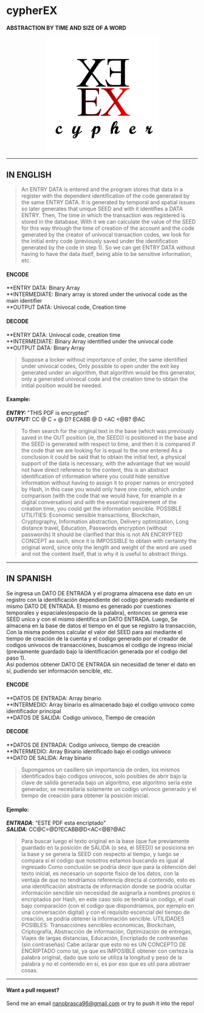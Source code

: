 # cypherEX
#### ABSTRACTION BY TIME AND SIZE OF A WORD

<div align="center" style="text-align:center"><img src ="https://github.com/Warkanlock/cypherEX/blob/master/logo_cypherX.png" /></div>

<hr>

## IN ENGLISH
 > An ENTRY DATA is entered and the program stores that data in a register with the dependent identification
 of the code generated by the same ENTRY DATA. It is generated by temporal and spatial issues so later generates that unique SEED and with it identifies a DATA ENTRY.
 Then,
 The time in which the transaction was registered is stored in the database,
 With it we can calculate the value of the SEED for this way through the time of creation of the account
 and the code generated by the creator of univocal transaction codes,
 we look for the initial entry code (previously saved under the identification generated by the code in step 1).
 So we can get ENTRY DATA without having to have the data itself, being able to be sensitive information, etc.
 
 #### ENCODE 
 **ENTRY DATA: Binary Array </br>
 **INTERMEDIATE: Binary array is stored under the univocal code as the main identifier </br>
 **OUTPUT DATA: Univocal code, Creation time</br>
 
 #### DECODE 
 
 **ENTRY DATA: Univocal code, creation time </br>
 **INTERMEDIATE: Binary Array identified under the univocal code </br>
 **OUTPUT DATA: Binary Array </br>
 

 > Suppose a locker without importance of order, the same identified under univocal codes, Only possible to open under the exit key generated under an algorithm, that algorithm would be this generator, only a generated univocal code and the creation time to obtain the initial position would be needed.


#### Example:

 ***ENTRY:*** "THIS PDF is encrypted" </br>
 ***OUTPUT:*** CC @ C = @ D? ECABB @ D <AC <@B? @AC </br>

 > To then search for the original text in the base (which was previously saved in the OUT position (ie, the SEED))
 is positioned in the base and the SEED is generated with respect to time, and then it is compared if the code that we are looking for is equal to the one entered
 As a conclusion it could be said that to obtain the initial text, a physical support of the data is necessary, with the advantage that we would not have direct reference to the content,
 this is an abstract identification of information where you could hide sensitive information without having to assign it to proper names or encrypted by Hash,
 in this case you would only have one code, which under comparison (with the code that we would have, for example in a digital conversation) and with the essential requirement of the creation time, you could get the information sencible.
 POSSIBLE UTILITIES: Economic sensible transactions, Blockchain, Cryptography, Information abstraction, Delivery optimization, Long distance travel, Education, Passwords encryption (without passwords)
 It should be clarified that this is not AN ENCRYPTED CONCEPT as such, since it is IMPOSSIBLE to obtain with certainty the original word, since only the length and weight of the word are used and not the content itself, that is why it is useful to abstract things.
 
<hr>

## IN SPANISH
 Se ingresa un DATO DE ENTRADA y el programa almacena ese dato en un registro con la identificación dependiente
 del codigo generado mediante el mismo DATO DE ENTRADA. El mismo es generado por cuestiones temporales y espaciales(espacio de la palabra), entonces se genera ese SEED unico y con el mismo identifica un DATO ENTRADA. 
 Luego,
 Se almacena en la base de datos el tiempo en el que se registro la transacción,
 Con la misma podemos calcular el valor del SEED para así mediante el tiempo de creación de la cuenta 
 y el codigo generado por el creador de codigos univocos de transacciónes, 
 buscamos el codigo de ingreso inicial (previamente guardado bajo la identificación generada por el codigo del paso 1).  
 Asi podemos obtener DATO DE ENTRADA sin necesidad de tener el dato en sí, pudiendo ser información sencible, etc.

#### ENCODE 
 **DATOS DE ENTRADA: Array binario </br>
 **INTERMEDIO: Array binario es almacenado bajo el codigo univoco como identificador principal </br>
 **DATOS DE SALIDA: Codigo univoco, Tiempo de creación </br>
 
 #### DECODE 
 
 **DATOS DE ENTRADA: Codigo univoco, tiempo de creación </br>
 **INTERMEDIO: Array Binario identificado bajo el codigo univoco </br>
 **DATO DE SALIDA: Array binario </br>
 
 
 >Supongamos un casillero sin importancia de orden, los mismos identificados bajo codigos univocos,
 solo posibles de abrir bajo la clave de salida generada bajo un algoritmo, ese algoritmo sería este generador,
 se necesitaria solamente un codigo univoco generado y el tiempo de creación para obtener la posición inicial. 
 

 #### Ejemplo: 

 ***ENTRADA***: "ESTE PDF esta encriptado" </br>
 ***SALIDA***: CC@C=@D?ECABB@D<AC<@B?@AC </br>
 
 >Para buscar luego el texto original en la base (que fue previamente guardado en la posición de SALIDA (o sea, el SEED)) 
 se posiciona en la base y se genera la SEED con respecto al tiempo, y luego se compara si el codigo que nosotros estamos buscando es igual al ingresado
 Como conclusión se podría decir que para la obtención del texto inicial, es necesario un soporte fisico de los datos, con la ventaja de que no tendríamos referencia directa al contenido,
 esto es una identificación abstracta de información donde se podría ocultar información sencible sin necesidad de asignarla a nombres propios o encriptados por Hash,
 en este caso solo se tendría un codigo, el cual bajo comparación (con el codigo que dispondriamos, por ejemplo en una conversación digital) y con el requisito escencial del tiempo de creación, se podría obtener la información sencible.
 UTILIDADES POSIBLES: Transacciónes sencibles economicas, Blockchain, Criptografía, Abstracción de información, Optimización de entregas, Viajes de largas distancias, Educación, Encriptado de contraseñas (sin contraseñas)
 Cabe aclarar que esto no es UN CONCEPTO DE ENCRIPTADO como tal, ya que es IMPOSIBLE obtener con certeza la palabra original, dado que solo se utiliza la longitud y peso de la palabra y no el contenido en sí, es por eso que es util para abstraer cosas. 
 
<hr> 

#### Want a pull request?
Send me an email nanobrasca96@gmail.com or try to push it into the repo! 

